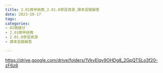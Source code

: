 ```yaml
---
title: 2.01微甲統教_2.01.0學習資源_課本習題解答
date: 2023-10-17
tags: 
categories:
- 02微積分
- 2.01微甲統教
- 2.01.0學習資源
- 課本習題解答

---
```

https://drive.google.com/drive/folders/1VkyElqv9OHDg8_2GpQTSLo3f20-zF6z6
